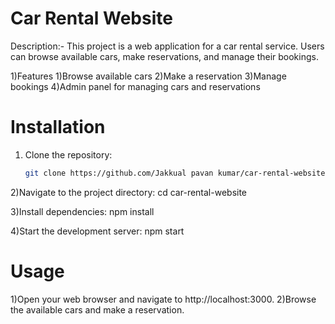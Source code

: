 # Car Rental Website

Description:-
This project is a web application for a car rental service. Users can browse available cars, make reservations, and manage their bookings.

1)Features
1)Browse available cars
2)Make a reservation
3)Manage bookings
4)Admin panel for managing cars and reservations

# Installation
1. Clone the repository:
   ```bash
   git clone https://github.com/Jakkual pavan kumar/car-rental-website.git

2)Navigate to the project directory:
cd car-rental-website

3)Install dependencies:
npm install

4)Start the development server:
npm start

# Usage
1)Open your web browser and navigate to 
http://localhost:3000.
2)Browse the available cars and make a reservation.
